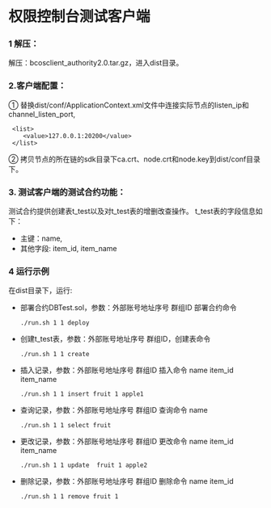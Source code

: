 
# 权限控制台测试客户端

### 1 解压：
解压：bcosclient_authority2.0.tar.gz，进入dist目录。

### 2.客户端配置：
① 替换dist/conf/ApplicationContext.xml文件中连接实际节点的listen_ip和channel_listen_port,
```
 <list>
    <value>127.0.0.1:20200</value>
 </list>
 ```
② 拷贝节点的所在链的sdk目录下ca.crt、node.crt和node.key到dist/conf目录下。

### 3. 测试客户端的测试合约功能：
测试合约提供创建表t_test以及对t_test表的增删改查操作。
t_test表的字段信息如下：
- 主键：name,
- 其他字段: item_id, item_name

### 4 运行示例
在dist目录下，运行:
- 部署合约DBTest.sol，参数：外部账号地址序号 群组ID 部署合约命令 
    ```
    ./run.sh 1 1 deploy
    ```

- 创建t_test表，参数：外部账号地址序号 群组ID，创建表命令 
    ```
    ./run.sh 1 1 create
    ```
- 插入记录，参数：外部账号地址序号  群组ID  插入命令  name  item_id  item_name
    ```
    ./run.sh 1 1 insert fruit 1 apple1
    ```

- 查询记录，参数：外部账号地址序号  群组ID  查询命令  name
    ```
    ./run.sh 1 1 select fruit
    ```

- 更改记录，参数：外部账号地址序号  群组ID  更改命令  name  item_id  item_name
    ```
    ./run.sh 1 1 update  fruit 1 apple2
    ```
- 删除记录，参数：外部账号地址序号  群组ID  删除命令 name  item_id
    ```
    ./run.sh 1 1 remove fruit 1
    ```